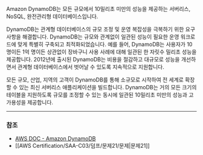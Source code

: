 Amazon DynamoDB는 모든 규모에서 10밀리초 미만의 성능을 제공하는 서버리스, NoSQL, 완전관리형 데이터베이스입니다.

DynamoDB는 관계형 데이터베이스의 규모 조정 및 운영 복잡성을 극복하기 위한 요구 사항을 해결합니다. DynamoDB는 규모와 관계없이 일관된 성능이 필요한 운영 워크로드에 맞게 특별히 구축되고 최적화되었습니다. 예를 들어, DynamoDB는 사용자가 10명이든 1억 명이든 상관없이 장바구니 사용 사례에 대해 일관된 한 자릿수 밀리초 성능을 제공합니다. 2012년에 출시된 DynamoDB는 비용을 절감하고 대규모로 성능을 개선하면서 관계형 데이터베이스에서 벗어날 수 있도록 지속적으로 지원합니다.

모든 규모, 산업, 지역의 고객이 DynamoDB를 통해 소규모로 시작하여 전 세계로 확장할 수 있는 최신 서버리스 애플리케이션을 빌드합니다. DynamoDB는 거의 모든 크기의 테이블을 지원하도록 규모를 조정할 수 있는 동시에 일관된 10밀리초 미만의 성능과 고가용성을 제공합니다.

---
### 참조
- [AWS DOC - Amazon DynamoDB](https://docs.aws.amazon.com/ko_kr/amazondynamodb/latest/developerguide/Introduction.html)
- [[AWS Certification/SAA-C03/덤프/문제21/문제|문제21]]
